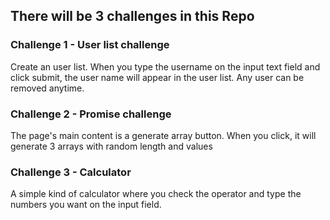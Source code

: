 ## There will be 3 challenges in this Repo

### Challenge 1 - User list challenge

Create an user list. When you type the username on the input text field and click submit, the user name will appear in the user list. Any user can be removed anytime.

### Challenge 2 - Promise challenge

The page's main content is a generate array button. When you click, it will generate 3 arrays with random length and values

### Challenge 3 - Calculator

A simple kind of calculator where you check the operator and type the numbers you want on the input field. 

